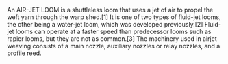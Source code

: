 An AIR-JET LOOM is a shuttleless loom that uses a jet of air to propel the weft yarn through the warp shed.[1] It is one of two types of fluid-jet looms, the other being a water-jet loom, which was developed previously.[2] Fluid-jet looms can operate at a faster speed than predecessor looms such as rapier looms, but they are not as common.[3] The machinery used in airjet weaving consists of a main nozzle, auxiliary nozzles or relay nozzles, and a profile reed.
